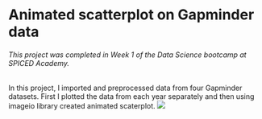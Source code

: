 # Animated scatterplot on Gapminder data
###### This project was completed in Week 1 of the Data Science bootcamp at SPICED Academy.
In this project, I imported and preprocessed data from four Gapminder datasets. First I plotted the data from each year separately and then using imageio library created animated scaterplot.
![](output.gif)